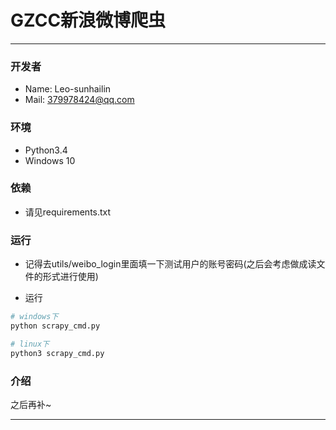 # GZCC新浪微博爬虫

---

<h3 id="Developer">开发者</h3>

* Name: Leo-sunhailin
* Mail: 379978424@qq.com

<h3 id="Env">环境</h3>

* Python3.4
* Windows 10

<h3 id="Dependency">依赖</h3>

* 请见requirements.txt

<h3 id="HowToRun">运行</h3>

* 记得去utils/weibo_login里面填一下测试用户的账号密码(之后会考虑做成读文件的形式进行使用)

* 运行

```bash
# windows下
python scrapy_cmd.py

# linux下
python3 scrapy_cmd.py
```

<h3 id="Info">介绍</h3>

之后再补~

---